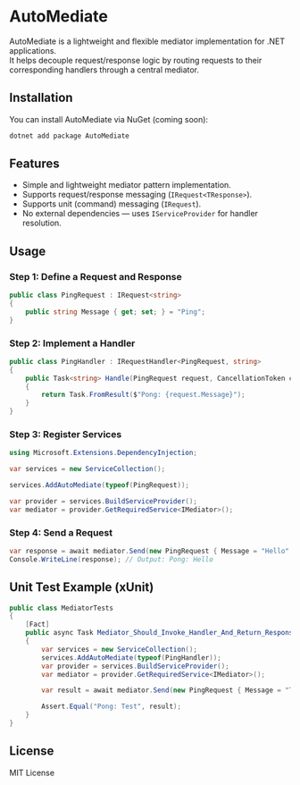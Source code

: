# AutoMediate

AutoMediate is a lightweight and flexible mediator implementation for .NET applications.  
It helps decouple request/response logic by routing requests to their corresponding handlers through a central mediator.

## Installation

You can install AutoMediate via NuGet (coming soon):

```bash
dotnet add package AutoMediate
```

## Features

- Simple and lightweight mediator pattern implementation.
- Supports request/response messaging (`IRequest<TResponse>`).
- Supports unit (command) messaging (`IRequest`).
- No external dependencies — uses `IServiceProvider` for handler resolution.

## Usage

### Step 1: Define a Request and Response

```csharp
public class PingRequest : IRequest<string>
{
    public string Message { get; set; } = "Ping";
}
```

### Step 2: Implement a Handler

```csharp
public class PingHandler : IRequestHandler<PingRequest, string>
{
    public Task<string> Handle(PingRequest request, CancellationToken cancellationToken)
    {
        return Task.FromResult($"Pong: {request.Message}");
    }
}
```

### Step 3: Register Services

```csharp
using Microsoft.Extensions.DependencyInjection;

var services = new ServiceCollection();

services.AddAutoMediate(typeof(PingRequest)); 

var provider = services.BuildServiceProvider();
var mediator = provider.GetRequiredService<IMediator>();
```

### Step 4: Send a Request

```csharp
var response = await mediator.Send(new PingRequest { Message = "Hello" });
Console.WriteLine(response); // Output: Pong: Hello
```

## Unit Test Example (xUnit)

```csharp
public class MediatorTests
{
    [Fact]
    public async Task Mediator_Should_Invoke_Handler_And_Return_Response()
    {
        var services = new ServiceCollection();
        services.AddAutoMediate(typeof(PingHandler)); 
        var provider = services.BuildServiceProvider();
        var mediator = provider.GetRequiredService<IMediator>();

        var result = await mediator.Send(new PingRequest { Message = "Test" });

        Assert.Equal("Pong: Test", result);
    }
}
```

## License

MIT License

